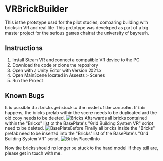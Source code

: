 # VRBrickBuilder
This is the prototype used for the pilot studies, comparing building with bricks in VR and real life. This prototype was developed as part of a big master project for the serious games chair at the university of bayreuth.


## Instructions
1. Install Steam VR and connect a compatible VR device to the PC
2. Download the code or clone the repository
3. Open with a Unity Editor with Version 2021.x
4. Open MainScene located in Assests > Scenes
5. Run the Project

## Known Bugs
It is possible that bricks get stuck to the model of the controller. If this happens, the bricks prefab within the scene needs to be duplicated and the old copy needs to be deleted.
![Bricks](https://user-images.githubusercontent.com/72796522/187219613-3445213d-666a-498f-9a27-41c37fc3d6e4.JPG)
Afterwards all bricks contained within the "Bricks" list of the BasePlate's "Grid Building System VR" script need to be deleted.
![BasePlateBefore](https://user-images.githubusercontent.com/72796522/187220087-572f1d2a-6d71-4789-b15b-ad2f0a93af4a.JPG)
Finally all bricks inside the "Bricks" prefab need to be inserted into the "Bricks" list of the BasePlate's "Grid Building System VR" script.
![BricksPlacedInto](https://user-images.githubusercontent.com/72796522/187219930-4dc5bcb7-2d37-48a3-96c2-7998b49e3951.jpg)

Now the bricks should no longer be stuck to the hand model. If they still are, please get in touch with me.
